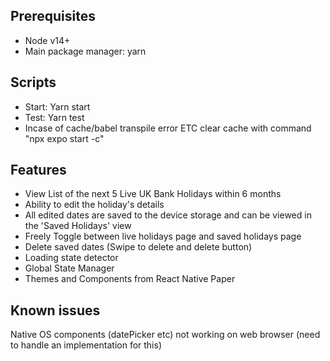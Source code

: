 ## Prerequisites
- Node v14+
- Main package manager: yarn

## Scripts
- Start: Yarn start
- Test: Yarn test
- Incase of cache/babel transpile error ETC clear cache with command "npx expo start -c"

## Features
- View List of the next 5 Live UK Bank Holidays within 6 months
- Ability to edit the holiday's details 
- All edited dates are saved to the device storage and can be viewed in the 'Saved Holidays' view
- Freely Toggle between live holidays page and saved holidays page
- Delete saved dates (Swipe to delete and delete button)
- Loading state detector
- Global State Manager
- Themes and Components from React Native Paper

## Known issues
Native OS components (datePicker etc) not working on web browser (need to handle an implementation for this) 